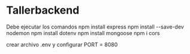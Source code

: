 # Tallerbackend

Debe ejecutar los comandos
npm install express
npm install --save-dev nodemon
npm install dotenv
npm install mongoose
npm i cors

crear archivo .env y configurar
PORT = 8080

